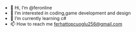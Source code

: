 - 👋 Hi, I’m @feronline
- 👀 I’m interested in coding,game development and design
- 🌱 I’m currently learning c#
- 📫 How to reach me ferhattopcuoglu256@gmail.com

<!---
feronline/feronline is a ✨ special ✨ repository because its `README.md` (this file) appears on your GitHub profile.
You can click the Preview link to take a look at your changes.
--->
